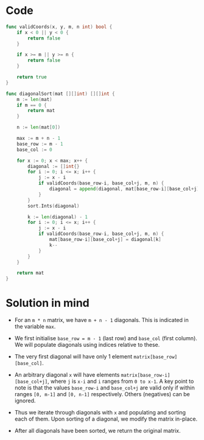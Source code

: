 Code
====

```go
func validCoords(x, y, m, n int) bool {
	if x < 0 || y < 0 {
		return false
	}

	if x >= m || y >= n {
		return false
	}

	return true
}

func diagonalSort(mat [][]int) [][]int {
	m := len(mat)
	if m == 0 {
		return mat
	}

	n := len(mat[0])

	max := m + n - 1
	base_row := m - 1
	base_col := 0

	for x := 0; x < max; x++ {
		diagonal := []int{}
		for i := 0; i <= x; i++ {
			j := x - i
			if validCoords(base_row-i, base_col+j, m, n) {
				diagonal = append(diagonal, mat[base_row-i][base_col+j])
			}
		}
		sort.Ints(diagonal)

		k := len(diagonal) - 1
		for i := 0; i <= x; i++ {
			j := x - i
			if validCoords(base_row-i, base_col+j, m, n) {
				mat[base_row-i][base_col+j] = diagonal[k]
				k--
			}
		}
	}

	return mat
}
```

Solution in mind
================

-	For an `m * n` matrix, we have `m + n - 1` diagonals. This is indicated in the variable `max`.

-	We first initialise `base_row = m - 1` (last row) and `base_col` (first column). We will populate diagonals using indices relative to these.

-	The very first diagonal will have only 1 element `matrix[base_row][base_col]`.

-	An arbitrary diagonal `x` will have elements `matrix[base_row-i][base_col+j]`, where `j` is `x-i` and `i` ranges from `0 to x-1`. A key point to note is that the values `base_row-i` and `base_col+j` are valid only if within ranges `[0, m-1]` and `[0, n-1]` respectively. Others (negatives) can be ignored.

-	Thus we iterate through diagonals with `x` and populating and sorting each of them. Upon sorting of a diagonal, we modify the matrix in-place.

-	After all diagonals have been sorted, we return the original matrix.
